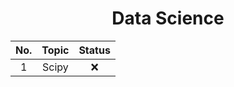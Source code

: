 <h1 align="center">Data Science</h1>

<div align="center"> 

| No. | Topic                       | Status |
|:---:|:---------------------------:|:------:|
|  1  | Scipy                       | ❌     |

</div>